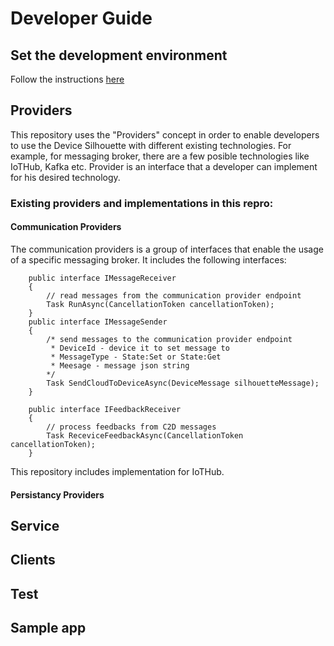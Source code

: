 # Developer Guide


## Set the development environment

Follow the instructions [here](devenvironment.md)

## Providers

This repository uses the "Providers" concept in order to enable developers to use the Device Silhouette with different existing technologies. For example, for messaging broker, there are a few posible technologies like IoTHub, Kafka etc.
Provider is an interface that a developer can implement for his desired technology.

### Existing providers and implementations in this repro:

#### Communication Providers

The communication providers is a group of interfaces that enable the usage of a specific messaging broker.
It includes the following interfaces:

```
    public interface IMessageReceiver
    {
        // read messages from the communication provider endpoint
        Task RunAsync(CancellationToken cancellationToken);
    }
    public interface IMessageSender
    {
        /* send messages to the communication provider endpoint
         * DeviceId - device it to set message to
         * MessageType - State:Set or State:Get
         * Meesage - message json string         
        */
        Task SendCloudToDeviceAsync(DeviceMessage silhouetteMessage);
    }

    public interface IFeedbackReceiver
    {
        // process feedbacks from C2D messages
        Task ReceviceFeedbackAsync(CancellationToken cancellationToken);
    }
```

This repository includes implementation for IoTHub.

#### Persistancy Providers




## Service
## Clients
## Test 
## Sample app


